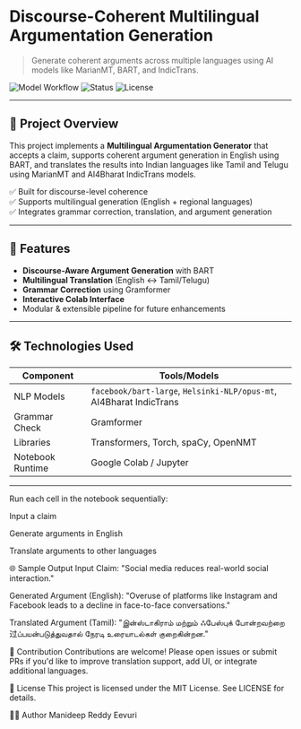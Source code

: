 # Discourse-Coherent Multilingual Argumentation Generation

> Generate coherent arguments across multiple languages using AI models like MarianMT, BART, and IndicTrans.

![Model Workflow](https://img.shields.io/badge/NLP-Multilingual-green?style=for-the-badge)
![Status](https://img.shields.io/badge/Status-Active-blue?style=for-the-badge)
![License](https://img.shields.io/badge/License-MIT-yellow?style=for-the-badge)

---

## 🧠 Project Overview

This project implements a **Multilingual Argumentation Generator** that accepts a claim, supports coherent argument generation in English using BART, and translates the results into Indian languages like Tamil and Telugu using MarianMT and AI4Bharat IndicTrans models.

✅ Built for discourse-level coherence  
✅ Supports multilingual generation (English + regional languages)  
✅ Integrates grammar correction, translation, and argument generation

---

## 📌 Features

- **Discourse-Aware Argument Generation** with BART
- **Multilingual Translation** (English ↔ Tamil/Telugu)
- **Grammar Correction** using Gramformer
- **Interactive Colab Interface**
- Modular & extensible pipeline for future enhancements

---

## 🛠️ Technologies Used

| Component        | Tools/Models                              |
|------------------|--------------------------------------------|
| NLP Models       | `facebook/bart-large`, `Helsinki-NLP/opus-mt`, AI4Bharat IndicTrans |
| Grammar Check    | Gramformer                                 |
| Libraries        | Transformers, Torch, spaCy, OpenNMT        |
| Notebook Runtime | Google Colab / Jupyter                     |

---

Run each cell in the notebook sequentially:

Input a claim

Generate arguments in English

Translate arguments to other languages

🌐 Sample Output
Input Claim:
"Social media reduces real-world social interaction."

Generated Argument (English):
"Overuse of platforms like Instagram and Facebook leads to a decline in face-to-face conversations."

Translated Argument (Tamil):
"இன்ஸ்டாகிராம் மற்றும் ஃபேஸ்புக் போன்றவற்றை过ப்பயன்படுத்துவதால் நேரடி உரையாடல்கள் குறைகின்றன."

🤝 Contribution
Contributions are welcome! Please open issues or submit PRs if you'd like to improve translation support, add UI, or integrate additional languages.

📜 License
This project is licensed under the MIT License. See LICENSE for details.

👨‍💻 Author
Manideep Reddy Eevuri
